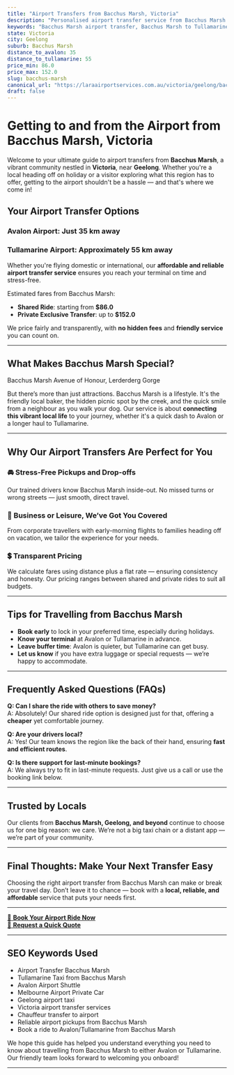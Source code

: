 ```yaml
---
title: "Airport Transfers from Bacchus Marsh, Victoria"
description: "Personalised airport transfer service from Bacchus Marsh to Avalon and Tullamarine airports. Enjoy a smooth, affordable ride with us!"
keywords: "Bacchus Marsh airport transfer, Bacchus Marsh to Tullamarine, Bacchus Marsh to Avalon, airport taxi Bacchus Marsh, private airport transfer Bacchus Marsh, shared ride Bacchus Marsh, Bacchus Marsh transfers, airport shuttle Bacchus Marsh, book Bacchus Marsh airport taxi, affordable Bacchus Marsh airport transfer, Bacchus Marsh airport transfer service, airport transfer Geelong, airport transfer Melbourne, Melbourne airport taxi, airport transfers Victoria, Tullamarine airport shuttle, Avalon airport transfers, Melbourne private transfer, airport transport services Melbourne"
state: Victoria
city: Geelong
suburb: Bacchus Marsh
distance_to_avalon: 35
distance_to_tullamarine: 55
price_min: 86.0
price_max: 152.0
slug: bacchus-marsh
canonical_url: "https://laraairportservices.com.au/victoria/geelong/bacchus-marsh/"
draft: false
---
```


# Getting to and from the Airport from Bacchus Marsh, Victoria

Welcome to your ultimate guide to airport transfers from **Bacchus Marsh**, a vibrant community nestled in **Victoria**, near **Geelong**. Whether you're a local heading off on holiday or a visitor exploring what this region has to offer, getting to the airport shouldn't be a hassle — and that's where we come in!

## Your Airport Transfer Options

### Avalon Airport: Just 35 km away  
### Tullamarine Airport: Approximately 55 km away

Whether you're flying domestic or international, our **affordable and reliable airport transfer service** ensures you reach your terminal on time and stress-free.

Estimated fares from Bacchus Marsh:
- **Shared Ride**: starting from **$86.0**
- **Private Exclusive Transfer**: up to **$152.0**

We price fairly and transparently, with **no hidden fees** and **friendly service** you can count on.

---

## What Makes Bacchus Marsh Special?

Bacchus Marsh Avenue of Honour, Lerderderg Gorge

But there’s more than just attractions. Bacchus Marsh is a lifestyle. It's the friendly local baker, the hidden picnic spot by the creek, and the quick smile from a neighbour as you walk your dog. Our service is about **connecting this vibrant local life** to your journey, whether it's a quick dash to Avalon or a longer haul to Tullamarine.

---

## Why Our Airport Transfers Are Perfect for You

### 🚘 Stress-Free Pickups and Drop-offs
Our trained drivers know Bacchus Marsh inside-out. No missed turns or wrong streets — just smooth, direct travel.

### 💼 Business or Leisure, We’ve Got You Covered
From corporate travellers with early-morning flights to families heading off on vacation, we tailor the experience for your needs.

### 💲 Transparent Pricing
We calculate fares using distance plus a flat rate — ensuring consistency and honesty. Our pricing ranges between shared and private rides to suit all budgets.

---

## Tips for Travelling from Bacchus Marsh

- **Book early** to lock in your preferred time, especially during holidays.
- **Know your terminal** at Avalon or Tullamarine in advance.
- **Leave buffer time**: Avalon is quieter, but Tullamarine can get busy.
- **Let us know** if you have extra luggage or special requests — we’re happy to accommodate.

---

## Frequently Asked Questions (FAQs)

**Q: Can I share the ride with others to save money?**  
A: Absolutely! Our shared ride option is designed just for that, offering a **cheaper** yet comfortable journey.

**Q: Are your drivers local?**  
A: Yes! Our team knows the region like the back of their hand, ensuring **fast and efficient routes**.

**Q: Is there support for last-minute bookings?**  
A: We always try to fit in last-minute requests. Just give us a call or use the booking link below.

---

## Trusted by Locals

Our clients from **Bacchus Marsh, Geelong, and beyond** continue to choose us for one big reason: we care. We’re not a big taxi chain or a distant app — we’re part of your community.

---

## Final Thoughts: Make Your Next Transfer Easy

Choosing the right airport transfer from Bacchus Marsh can make or break your travel day. Don’t leave it to chance — book with a **local, reliable, and affordable** service that puts your needs first.

---

[📅 **Book Your Airport Ride Now**](https://laraairportservices.square.site/s/appointments)  
[📧 **Request a Quick Quote**](https://laraairportservices.square.site/contact-us)

---

## SEO Keywords Used
- Airport Transfer Bacchus Marsh
- Tullamarine Taxi from Bacchus Marsh
- Avalon Airport Shuttle
- Melbourne Airport Private Car
- Geelong airport taxi
- Victoria airport transfer services
- Chauffeur transfer to airport
- Reliable airport pickups from Bacchus Marsh
- Book a ride to Avalon/Tullamarine from Bacchus Marsh

We hope this guide has helped you understand everything you need to know about travelling from Bacchus Marsh to either Avalon or Tullamarine. Our friendly team looks forward to welcoming you onboard!

---
